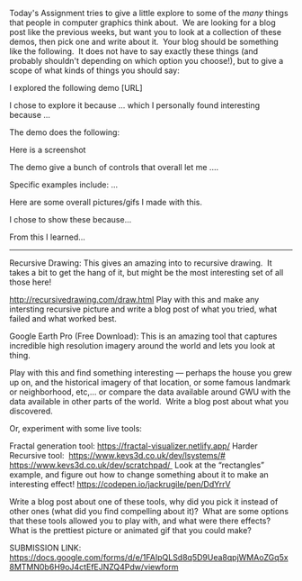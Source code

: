 Today's Assignment tries to give a little explore to some of the *many* things that people in computer graphics think about.  We are looking for a blog post like the previous weeks, but want you to look at a collection of these demos, then pick one and write about it.  Your blog should be something like the following.  It does not have to say exactly these things (and probably shouldn't depending on which option you choose!), but to give a scope of what kinds of things you should say:

I explored the following demo [URL]

I chose to explore it because ...
which I personally found interesting because ...

The demo does the following:

Here is a screenshot

The demo give a bunch of controls that overall let me ....

Specific examples include: ...

Here are some overall pictures/gifs I made with this.

I chose to show these because...

From this I learned...

-------------------------------------------------

Recursive Drawing:
This gives an amazing into to recursive drawing.  It takes a bit to get the hang of it, but might be the most interesting set of all those here!

http://recursivedrawing.com/draw.html
Play with this and make any intersting recursive picture and write a blog post of what you tried, what failed and what worked best.




Google Earth Pro (Free Download): This is an amazing tool that captures incredible high resolution imagery around the world and lets you look at thing.

Play with this and find something interesting — perhaps the house you grew up on, and the historical imagery of that location, or some famous landmark or neighborhood, etc,… or compare the data available around GWU with the data available in other parts of the world.  Write a blog post about what you discovered.




Or, experiment with some live tools:

Fractal generation tool:
https://fractal-visualizer.netlify.app/
Harder Recursive tool: 
https://www.kevs3d.co.uk/dev/lsystems/#
https://www.kevs3d.co.uk/dev/scratchpad/  Look at the “rectangles” example, and figure out how to change something about it to make an interesting effect!
https://codepen.io/jackrugile/pen/DdYrrV

Write a blog post about one of these tools, why did you pick it instead of other ones (what did you find compelling about it)?  What are some options that these tools allowed you to play with, and what were there effects?  What is the prettiest picture or animated gif that you could make?







SUBMISSION LINK: https://docs.google.com/forms/d/e/1FAIpQLSd8q5D9Uea8qpjWMAoZGq5x8MTMN0b6H9oJ4ctEfEJNZQ4Pdw/viewform
